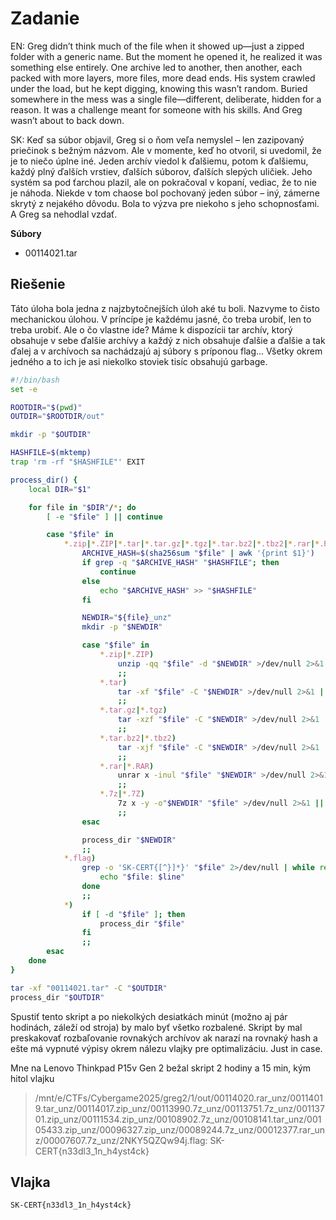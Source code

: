 # Zadanie

EN: Greg didn’t think much of the file when it showed up—just a zipped folder with a generic name. But the moment he opened it, he realized it was something else entirely. One archive led to another, then another, each packed with more layers, more files, more dead ends. His system crawled under the load, but he kept digging, knowing this wasn’t random. Buried somewhere in the mess was a single file—different, deliberate, hidden for a reason. It was a challenge meant for someone with his skills. And Greg wasn’t about to back down.

SK: Keď sa súbor objavil, Greg si o ňom veľa nemyslel – len zazipovaný priečinok s bežným názvom. Ale v momente, keď ho otvoril, si uvedomil, že je to niečo úplne iné. Jeden archív viedol k ďalšiemu, potom k ďalšiemu, každý plný ďalších vrstiev, ďalších súborov, ďalších slepých uličiek. Jeho systém sa pod ťarchou plazil, ale on pokračoval v kopaní, vediac, že to nie je náhoda. Niekde v tom chaose bol pochovaný jeden súbor – iný, zámerne skrytý z nejakého dôvodu. Bola to výzva pre niekoho s jeho schopnosťami. A Greg sa nehodlal vzdať.

**Súbory**

- 00114021.tar

## Riešenie

Táto úloha bola jedna z najzbytočnejších úloh aké tu boli. Nazvyme to čisto mechanickou úlohou. V príncípe je každému jasné, čo treba urobiť, len to treba urobiť. Ale o čo vlastne ide? Máme k dispozícii tar archív, ktorý obsahuje v sebe ďalšie archívy a každý z nich obsahuje ďalšie a ďalšie a tak ďalej a v archívoch sa nachádzajú aj súbory s príponou flag... Všetky okrem jedného a to ich je asi niekolko stoviek tisíc obsahujú garbage.

```bash
#!/bin/bash
set -e

ROOTDIR="$(pwd)"
OUTDIR="$ROOTDIR/out"

mkdir -p "$OUTDIR"

HASHFILE=$(mktemp)
trap 'rm -rf "$HASHFILE"' EXIT

process_dir() {
    local DIR="$1"

    for file in "$DIR"/*; do
        [ -e "$file" ] || continue

        case "$file" in
            *.zip|*.ZIP|*.tar|*.tar.gz|*.tgz|*.tar.bz2|*.tbz2|*.rar|*.RAR|*.7z|*.7Z)
                ARCHIVE_HASH=$(sha256sum "$file" | awk '{print $1}')
                if grep -q "$ARCHIVE_HASH" "$HASHFILE"; then
                    continue
                else
                    echo "$ARCHIVE_HASH" >> "$HASHFILE"
                fi

                NEWDIR="${file}_unz"
                mkdir -p "$NEWDIR"

                case "$file" in
                    *.zip|*.ZIP)
                        unzip -qq "$file" -d "$NEWDIR" >/dev/null 2>&1 || true
                        ;;
                    *.tar)
                        tar -xf "$file" -C "$NEWDIR" >/dev/null 2>&1 || true
                        ;;
                    *.tar.gz|*.tgz)
                        tar -xzf "$file" -C "$NEWDIR" >/dev/null 2>&1 || true
                        ;;
                    *.tar.bz2|*.tbz2)
                        tar -xjf "$file" -C "$NEWDIR" >/dev/null 2>&1 || true
                        ;;
                    *.rar|*.RAR)
                        unrar x -inul "$file" "$NEWDIR" >/dev/null 2>&1 || true
                        ;;
                    *.7z|*.7Z)
                        7z x -y -o"$NEWDIR" "$file" >/dev/null 2>&1 || true
                        ;;
                esac

                process_dir "$NEWDIR"
                ;;
            *.flag)
                grep -o 'SK-CERT{[^}]*}' "$file" 2>/dev/null | while read -r line; do
                    echo "$file: $line"
                done
                ;;
            *)
                if [ -d "$file" ]; then
                    process_dir "$file"
                fi
                ;;
        esac
    done
}

tar -xf "00114021.tar" -C "$OUTDIR"
process_dir "$OUTDIR"
```

Spustiť tento skript a po niekolkých desiatkách minút (možno aj pár hodinách, záleží od stroja) by malo byť všetko rozbalené. Skript by mal preskakovať rozbaľovanie rovnakých archívov ak narazí na rovnaký hash a ešte má vypnuté výpisy okrem nálezu vlajky pre optimalizáciu. Just in case.

Mne na Lenovo Thinkpad P15v Gen 2 bežal skript 2 hodiny a 15 min, kým hitol vlajku

> /mnt/e/CTFs/Cybergame2025/greg2/1/out/00114020.rar_unz/00114019.tar_unz/00114017.zip_unz/00113990.7z_unz/00113751.7z_unz/00113701.zip_unz/00111534.zip_unz/00108902.7z_unz/00108141.tar_unz/00105433.zip_unz/00096327.zip_unz/00089244.7z_unz/00012377.rar_unz/00007607.7z_unz/2NKY5QZQw94j.flag: SK-CERT{n33dl3_1n_h4yst4ck}

## Vlajka

    SK-CERT{n33dl3_1n_h4yst4ck}
